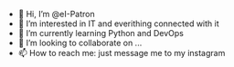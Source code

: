 - 👋 Hi, I’m @eI-Patron
- 👀 I’m interested in IT and everithing connected with it
- 🌱 I’m currently learning Python and DevOps
- 💞️ I’m looking to collaborate on ...
- 📫 How to reach me: just message me to my instagram
<!---
eI-Patron/eI-Patron is a ✨ special ✨ repository because its `README.md` (this file) appears on your GitHub profile.
You can click the Preview link to take a look at your changes.
--->
